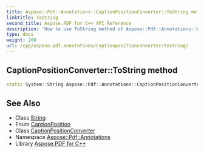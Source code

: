 ```yaml
---
title: Aspose::Pdf::Annotations::CaptionPositionConverter::ToString method
linktitle: ToString
second_title: Aspose.PDF for C++ API Reference
description: 'How to use ToString method of Aspose::Pdf::Annotations::CaptionPositionConverter class in C++.'
type: docs
weight: 200
url: /cpp/aspose.pdf.annotations/captionpositionconverter/tostring/
---
```

## CaptionPositionConverter::ToString method




```cpp
static System::String Aspose::Pdf::Annotations::CaptionPositionConverter::ToString(CaptionPosition value)
```

## See Also

* Class [String](../../../system/string/)
* Enum [CaptionPosition](../../captionposition/)
* Class [CaptionPositionConverter](../)
* Namespace [Aspose::Pdf::Annotations](../../)
* Library [Aspose.PDF for C++](../../../)
